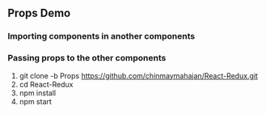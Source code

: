 ## Props Demo
### Importing components in another components
### Passing props to the other components


 1. git clone -b Props https://github.com/chinmaymahajan/React-Redux.git
 2. cd React-Redux
 3. npm install
 4. npm start
